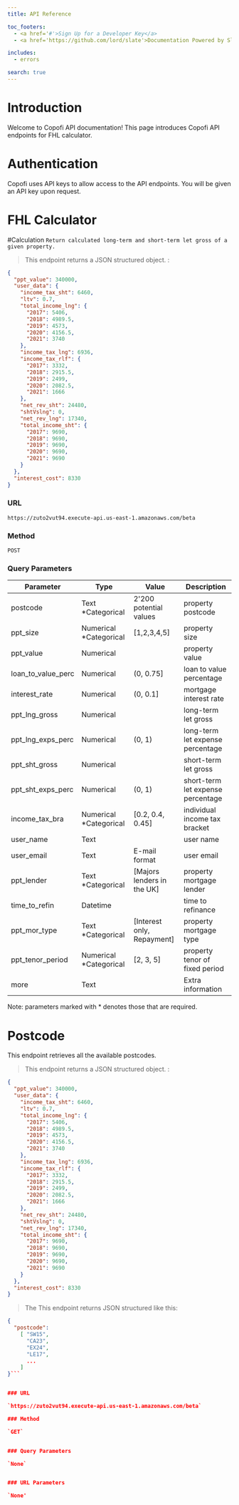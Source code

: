 ```yaml
---
title: API Reference

toc_footers:
  - <a href='#'>Sign Up for a Developer Key</a>
  - <a href='https://github.com/lord/slate'>Documentation Powered by Slate</a>

includes:
  - errors

search: true
---
```


# Introduction

Welcome to Copofi API documentation! This page introduces Copofi API endpoints for FHL calculator.

# Authentication

Copofi uses API keys to allow access to the API endpoints. You will be given an API key upon request.

# FHL Calculator

#Calculation
`Return calculated long-term and short-term let gross of a given property.`


> This endpoint returns a JSON structured object. :

```json
{
  "ppt_value": 340000,
  "user_data": {
    "income_tax_sht": 6460,
    "ltv": 0.7,
    "total_income_lng": {
      "2017": 5406,
      "2018": 4989.5,
      "2019": 4573,
      "2020": 4156.5,
      "2021": 3740
    },
    "income_tax_lng": 6936,
    "income_tax_rlf": {
      "2017": 3332,
      "2018": 2915.5,
      "2019": 2499,
      "2020": 2082.5,
      "2021": 1666
    },
    "net_rev_sht": 24480,
    "shtVslng": 0,
    "net_rev_lng": 17340,
    "total_income_sht": {
      "2017": 9690,
      "2018": 9690,
      "2019": 9690,
      "2020": 9690,
      "2021": 9690
    }
  },
  "interest_cost": 8330
}
```

### URL

`https://zuto2vut94.execute-api.us-east-1.amazonaws.com/beta`

### Method

`POST`


### Query Parameters

Parameter | Type | Value | Description
--------- | ---- | ----- | -----------
postcode | Text *Categorical  | 2'200 potential values  | property postcode
ppt_size | Numerical *Categorical  |  [1,2,3,4,5] | property size
ppt_value | Numerical  |   | property value
loan_to_value_perc | Numerical  | (0, 0.75] | loan to value percentage
interest_rate | Numerical  | (0, 0.1] | mortgage interest rate
ppt_lng_gross | Numerical  |   | long-term let gross
ppt_lng_exps_perc | Numerical | (0, 1) | long-term let expense percentage
ppt_sht_gross | Numerical  |   | short-term let gross
ppt_sht_exps_perc | Numerical | (0, 1) | short-term let expense percentage
income_tax_bra | Numerical *Categorical  | [0.2, 0.4, 0.45] | individual income tax bracket
user_name | Text |   | user name
user_email | Text  | E-mail format | user email
ppt_lender | Text *Categorical | [Majors lenders in the UK] | property mortgage lender
time_to_refin | Datetime |   | time to refinance
ppt_mor_type | Text *Categorical | [Interest only, Repayment] | property mortgage type
ppt_tenor_period | Numerical *Categorical  | [2, 3, 5] | property tenor of fixed period
more | Text |    | Extra information


<aside class="success">
Note: parameters marked with * denotes those that are required.
</aside>

# Postcode
This endpoint retrieves all the available postcodes.

> This endpoint returns a JSON structured object. :

```json
{
  "ppt_value": 340000,
  "user_data": {
    "income_tax_sht": 6460,
    "ltv": 0.7,
    "total_income_lng": {
      "2017": 5406,
      "2018": 4989.5,
      "2019": 4573,
      "2020": 4156.5,
      "2021": 3740
    },
    "income_tax_lng": 6936,
    "income_tax_rlf": {
      "2017": 3332,
      "2018": 2915.5,
      "2019": 2499,
      "2020": 2082.5,
      "2021": 1666
    },
    "net_rev_sht": 24480,
    "shtVslng": 0,
    "net_rev_lng": 17340,
    "total_income_sht": {
      "2017": 9690,
      "2018": 9690,
      "2019": 9690,
      "2020": 9690,
      "2021": 9690
    }
  },
  "interest_cost": 8330
}
```
> The This endpoint returns JSON structured like this:

```json
{
  "postcode":
    [ "SW15",
      "CA23",
      "EX24",
      "LE17",
      ...
    ]
}```


### URL

`https://zuto2vut94.execute-api.us-east-1.amazonaws.com/beta`

### Method

`GET`


### Query Parameters

`None`


### URL Parameters

`None'
